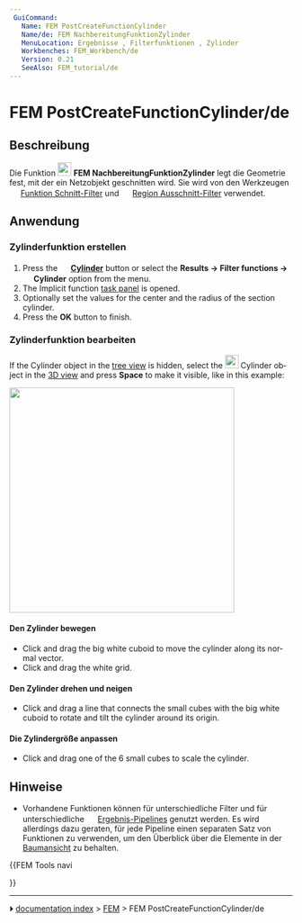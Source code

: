 ```yaml
---
 GuiCommand:
   Name: FEM PostCreateFunctionCylinder
   Name/de: FEM NachbereitungFunktionZylinder
   MenuLocation: Ergebnisse , Filterfunktionen , Zylinder
   Workbenches: FEM_Workbench/de
   Version: 0.21
   SeeAlso: FEM_tutorial/de
---
```


# FEM PostCreateFunctionCylinder/de



## Beschreibung

Die Funktion <img alt="" src=images/FEM_PostCreateFunctionCylinder.svg  style="width:24px;"> **FEM NachbereitungFunktionZylinder** legt die Geometrie fest, mit der ein Netzobjekt geschnitten wird. Sie wird von den Werkzeugen <img alt="" src=images/FEM_PostFilterCutFunction.svg  style="width:16px;"> [Funktion Schnitt-Filter](FEM_PostFilterCutFunction/de.md) und <img alt="" src=images/FEM_PostFilterClipRegion.svg  style="width:16px;"> [Region Ausschnitt-Filter](FEM_PostFilterClipRegion/de.md) verwendet.



## Anwendung



### Zylinderfunktion erstellen 


<div lang="en" dir="ltr" class="mw-content-ltr">

1.  Press the **<img src="images/FEM_PostCreateFunctionCylinder.svg" width=16px> [Cylinder](FEM_PostCreateFunctionCylinder.md)** button or select the **Results → Filter functions → <img src="images/FEM_PostCreateFunctionCylinder.svg" width=16px> Cylinder** option from the menu.
2.  The Implicit function [task panel](Task_panel.md) is opened.
3.  Optionally set the values for the center and the radius of the section cylinder.
4.  Press the **OK** button to finish.


</div>



### Zylinderfunktion bearbeiten 


<div lang="en" dir="ltr" class="mw-content-ltr">

If the Cylinder object in the [tree view](Tree_view.md) is hidden, select the <img alt="" src=images/FEM_PostCreateFunctionCylinder.svg  style="width:24px;"> Cylinder object in the [3D view](3D_view.md) and press **Space** to make it visible, like in this example:


</div>

<img alt="" src=images/FEM_Cylinder-Cut-Function-Example.png  style="width:400px;">



#### Den Zylinder bewegen 


<div lang="en" dir="ltr" class="mw-content-ltr">

-   Click and drag the big white cuboid to move the cylinder along its normal vector.
-   Click and drag the white grid.


</div>



#### Den Zylinder drehen und neigen 


<div lang="en" dir="ltr" class="mw-content-ltr">

-   Click and drag a line that connects the small cubes with the big white cuboid to rotate and tilt the cylinder around its origin.


</div>



#### Die Zylindergröße anpassen 


<div lang="en" dir="ltr" class="mw-content-ltr">

-   Click and drag one of the 6 small cubes to scale the cylinder.


</div>



## Hinweise

-   Vorhandene Funktionen können für unterschiedliche Filter und für unterschiedliche <img alt="" src=images/FEM_PostPipelineFromResult.svg  style="width:16px;"> [Ergebnis-Pipelines](FEM_PostPipelineFromResult/de.md) genutzt werden. Es wird allerdings dazu geraten, für jede Pipeline einen separaten Satz von Funktionen zu verwenden, um den Überblick über die Elemente in der [Baumansicht](Tree_view/de.md) zu behalten.





{{FEM Tools navi

}}



---
⏵ [documentation index](../README.md) > [FEM](Category_FEM.md) > FEM PostCreateFunctionCylinder/de
